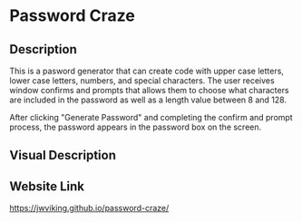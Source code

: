 # Password Craze

## Description
This is a pasword generator that can create code with upper case letters, lower case letters, numbers, and special characters. The user receives window confirms and prompts that allows them to choose what characters are included in the password as well as a length value between 8 and 128.

After clicking "Generate Password" and completing the confirm and prompt process, the password appears in the password box on the screen.

## Visual Description


## Website Link
https://jwviking.github.io/password-craze/